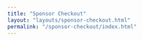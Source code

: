 ```yaml
---
title: "Sponsor Checkout"
layout: "layouts/sponsor-checkout.html"
permalink: "/sponsor-checkout/index.html"
---
```

